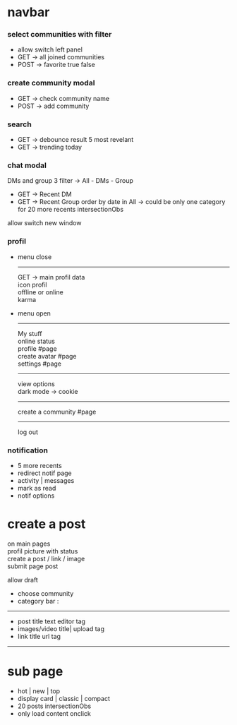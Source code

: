 # navbar

### select communities with filter

- allow switch left panel
- GET -> all joined communities
- POST -> favorite true false

### create community modal

- GET -> check community name
- POST -> add community

### search

- GET -> debounce result
  5 most revelant
- GET -> trending today

### chat modal

DMs and group
3 filter -> All - DMs - Group

- GET -> Recent DM
- GET -> Recent Group
  order by date in All -> could be only one category for 20 more recents
  intersectionObs

allow switch new window

### profil

- menu close <br/>

  ***

  GET -> main profil data <br/>
  icon profil <br/>
  offline or online <br/>
  karma <br/>

- menu open
  ***
  My stuff <br/>
  online status <br/>
  profile #page <br/>
  create avatar #page <br/>
  settings #page <br/>
  ***
  view options <br/>
  dark mode -> cookie <br/>
  ***
  create a community #page
  ***
  log out

### notification

- 5 more recents
- redirect notif page
- activity | messages
- mark as read
- notif options

# create a post

on main pages <br/>
profil picture with status <br/>
create a post / link / image <br/>
submit page post <br/>

allow draft

- choose community
- category bar :

---

- post
  title
  text editor
  tag
- images/video
  title|
  upload
  tag
- link
  title
  url
  tag

---

# sub page

- hot | new | top
- display card | classic | compact
- 20 posts intersectionObs
- only load content onclick
